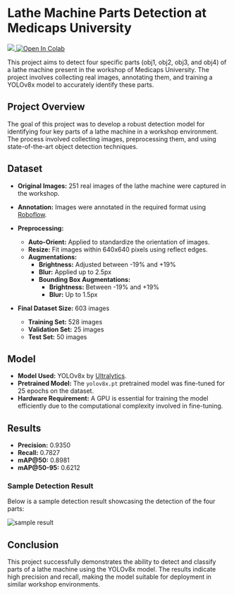 # Lathe Machine Parts Detection at Medicaps University
<a href="https://universe.roboflow.com/dreamfalls/ml-project-mwqxv">
    <img src="https://app.roboflow.com/images/download-dataset-badge.svg"></img>
</a>
 <a href="https://colab.research.google.com/github/Dream-Falls/Lathe_Machine/blob/main/Source_Code.ipynb" target="_parent\"><img src="https://colab.research.google.com/assets/colab-badge.svg" alt="Open In Colab"/></a>

This project aims to detect four specific parts (obj1, obj2, obj3, and obj4) of a lathe machine present in the workshop of Medicaps University. The project involves collecting real images, annotating them, and training a YOLOv8x model to accurately identify these parts.

## Project Overview

The goal of this project was to develop a robust detection model for identifying four key parts of a lathe machine in a workshop environment. The process involved collecting images, preprocessing them, and using state-of-the-art object detection techniques.

## Dataset

- **Original Images:** 251 real images of the lathe machine were captured in the workshop.
- **Annotation:** Images were annotated in the required format using [Roboflow](https://roboflow.com/).

  
- **Preprocessing:**
  - **Auto-Orient:** Applied to standardize the orientation of images.
  - **Resize:** Fit images within 640x640 pixels using reflect edges.
  - **Augmentations:**
    - **Brightness:** Adjusted between -19% and +19%
    - **Blur:** Applied up to 2.5px
    - **Bounding Box Augmentations:**
      - **Brightness:** Between -19% and +19%
      - **Blur:** Up to 1.5px

- **Final Dataset Size:** 603 images
  - **Training Set:** 528 images
  - **Validation Set:** 25 images
  - **Test Set:** 50 images

## Model

- **Model Used:** YOLOv8x by [Ultralytics](https://www.ultralytics.com/).
- **Pretrained Model:** The `yolov8x.pt` pretrained model was fine-tuned for 25 epochs on the dataset.
- **Hardware Requirement:** A GPU is essential for training the model efficiently due to the computational complexity involved in fine-tuning.

## Results

- **Precision:** 0.9350
- **Recall:** 0.7827
- **mAP@50:** 0.8981
- **mAP@50-95:** 0.6212

### Sample Detection Result

Below is a sample detection result showcasing the detection of the four parts:

![sample result](https://github.com/user-attachments/assets/56751f8f-439e-4bbb-81ca-324592f4bd49)


## Conclusion

This project successfully demonstrates the ability to detect and classify parts of a lathe machine using the YOLOv8x model. The results indicate high precision and recall, making the model suitable for deployment in similar workshop environments.



